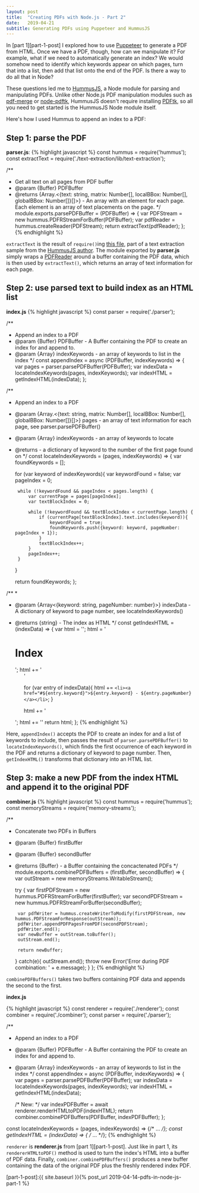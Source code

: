 ```yaml
---
layout: post
title:  "Creating PDFs with Node.js - Part 2"
date:   2019-04-21
subtitle: Generating PDFs using Puppeteer and HummusJS
---
```


In [part 1][part-1-post] I explored how to use [Puppeteer](https://github.com/GoogleChrome/puppeteer) to generate a PDF from HTML. Once we have a PDF, though, how can we manipulate it? For example, what if we need to automatically generate an index? We would somehow need to identify which keywords appear on which pages, turn that into a list, then add that list onto the end of the PDF. Is there a way to do all that in Node?

These questions led me to [HummusJS](https://github.com/galkahana/HummusJS), a Node module for parsing and manipulating PDFs. Unlike other Node.js PDF manipulation modules such as [pdf-merge](https://github.com/wubzz/pdf-merge) or [node-pdftk](https://github.com/jjwilly16/node-pdftk), HummusJS doesn't require installing [PDFtk](https://www.pdflabs.com/tools/pdftk-the-pdf-toolkit/), so all you need to get started is the HummusJS Node module itself.

Here's how I used Hummus to append an index to a PDF:

## Step 1: parse the PDF

**parser.js**:
{% highlight javascript %}
const hummus = require('hummus');
const extractText = require('./text-extraction/lib/text-extraction');

/**
 * Get all text on all pages from PDF buffer
 * @param {Buffer} PDFBuffer
 * @returns {Array.<{text: string, matrix: Number[], localBBox: Number[], globalBBox: Number[]}[]>} - An array with an element for each page. Each element is an array of text placements on the page.
 */
module.exports.parsePDFBuffer = (PDFBuffer) => {
    var PDFStream = new hummus.PDFRStreamForBuffer(PDFBuffer);
    var pdfReader = hummus.createReader(PDFStream);
    return extractText(pdfReader);
};
{% endhighlight %}

`extractText` is the result of `require()`ing [this file](https://github.com/galkahana/HummusJSSamples/blob/master/text-extraction/lib/text-extraction.js), part of a text extraction sample from the [HummusJS author](https://github.com/galkahana). The module exported by **parser.js** simply wraps a [PDFReader](https://github.com/galkahana/HummusJS/blob/2ac4ad4b8ab9a43bcef49c9827cbf6014bc7e761/hummus.d.ts#L362) around a buffer containing the PDF data, which is then used by `extractText()`, which returns an array of text information for each page.

## Step 2: use parsed text to build index as an HTML list

**index.js**
{% highlight javascript %}
const parser = require('./parser');

/**
 * Append an index to a PDF
 * @param {Buffer} PDFBuffer - A Buffer containing the PDF to create an index for and append to.
 * @param {Array<string>} indexKeywords - an array of keywords to list in the index
 */
const appendIndex = async (PDFBuffer, indexKeywords) => {
    var pages = parser.parsePDFBuffer(PDFBuffer);
    var indexData = locateIndexKeywords(pages, indexKeywords);
    var indexHTML = getIndexHTML(indexData);
};

/**
 * Append an index to a PDF
 * @param {Array.<{text: string, matrix: Number[], localBBox: Number[], globalBBox: Number[]}[]>} pages - an array of text information for each page, see parser.parsePDFBuffer()
 * @param {Array<string>} indexKeywords - an array of keywords to locate
 * @returns - a dictionary of keyword to the number of the first page found on
 */
const locateIndexKeywords = (pages, indexKeywords) => {
    var foundKeywords = [];

    for (var keyword of indexKeywords){
        var keywordFound = false;
        var pageIndex = 0;

        while (!keywordFound && pageIndex < pages.length) {
            var currentPage = pages[pageIndex];
            var textBlockIndex = 0;

            while (!keywordFound && textBlockIndex < currentPage.length) {
                if (currentPage[textBlockIndex].text.includes(keyword)){
                    keywordFound = true;
                    foundKeywords.push({keyword: keyword, pageNumber: pageIndex + 1});
                }                          
                textBlockIndex++;
            }             
            pageIndex++;
        }        
    }

    return foundKeywords;
};

/**
 * 
 * @param {Array<{keyword: string, pageNumber: number}>} indexData - A dictionary of keyword to page number, see locateIndexKeywords()
 * @returns {string} - The index as HTML
 */
const getIndexHTML = (indexData) => {
    var html = '<html><head></head><body>';
    html = '<h1>Index</h1>';
    html += '<ol>'

    for (var entry of indexData){
        html += `<li><a href="#${entry.keyword}">${entry.keyword} - ${entry.pageNumber}</a></li>`;
    }

    html += '</ol>';
    html += '</body></html>'
    return html;
};
{% endhighlight %}

Here, `appendIndex()` accepts the PDF to create an index for and a list of keywords to include, then passes the result of `parser.parsePDFBuffer()` to `locateIndexKeywords()`, which finds the first occurrence of each keyword in the PDF and returns a dictionary of keyword to page number. Then, `getIndexHTML()` transforms that dictionary into an HTML list.

## Step 3: make a new PDF from the index HTML and append it to the original PDF

**combiner.js**
{% highlight javascript %}
const hummus = require('hummus');
const memoryStreams = require('memory-streams');

/**
 * Concatenate two PDFs in Buffers
 * @param {Buffer} firstBuffer 
 * @param {Buffer} secondBuffer 
 * @returns {Buffer} - a Buffer containing the concactenated PDFs
 */
module.exports.combinePDFBuffers = (firstBuffer, secondBuffer) => {
    var outStream = new memoryStreams.WritableStream();

    try {
        var firstPDFStream = new hummus.PDFRStreamForBuffer(firstBuffer);
        var secondPDFStream = new hummus.PDFRStreamForBuffer(secondBuffer);

        var pdfWriter = hummus.createWriterToModify(firstPDFStream, new hummus.PDFStreamForResponse(outStream));
        pdfWriter.appendPDFPagesFromPDF(secondPDFStream);
        pdfWriter.end();
        var newBuffer = outStream.toBuffer();
        outStream.end();

        return newBuffer;
    }
    catch(e){
        outStream.end();
        throw new Error('Error during PDF combination: ' + e.message);
    }
};
{% endhighlight %}

`combinePDFBuffers()` takes two buffers containing PDF data and appends the second to the first.

**index.js**

{% highlight javascript %}
const renderer = require('./renderer');
const combiner = require('./combiner');
const parser = require('./parser');

/**
 * Append an index to a PDF
 * @param {Buffer} PDFBuffer - A Buffer containing the PDF to create an index for and append to.
 * @param {Array<string>} indexKeywords - an array of keywords to list in the index
 */
const appendIndex = async (PDFBuffer, indexKeywords) => {
    var pages = parser.parsePDFBuffer(PDFBuffer);
    var indexData = locateIndexKeywords(pages, indexKeywords);
    var indexHTML = getIndexHTML(indexData);

    /* New: */
    var indexPDFBuffer = await renderer.renderHTMLtoPDF(indexHTML);
    return combiner.combinePDFBuffers(PDFBuffer, indexPDFBuffer);
};

const locateIndexKeywords = (pages, indexKeywords) => {/* ... */};
const getIndexHTML = (indexData) => { /* ... */};
{% endhighlight %}

`renderer` is **renderer.js** from [part 1][part-1-post]. Just like in part 1, its `rendererHTMLtoPDF()` method is used to turn the index's HTML into a buffer of PDF data. Finally, `combiner.combinePDFBuffers()` produces a new buffer containing the data of the original PDF plus the freshly rendered index PDF.

[part-1-post]:{{ site.baseurl }}{% post_url 2019-04-14-pdfs-in-node-js-part-1 %}